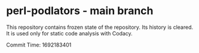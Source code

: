 # perl-podlators - main branch

This repository contains frozen state of the repository.
Its history is cleared. It is used only for static code
analysis with Codacy.

Commit Time: 1692183401